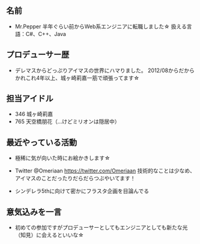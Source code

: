 ## 名前

- Mr.Pepper
半年ぐらい前からWeb系エンジニアに転職しました☆
扱える言語：C#、C++、Java

## プロデューサー歴

- デレマスからどっぷりアイマスの世界にハマりました。
2012/08からだからかれこれ4年以上、城ヶ崎莉嘉一筋で頑張ってます☆

## 担当アイドル

- 346 城ヶ崎莉嘉
- 765 天空橋朋花（…けどミリオンは隠居中）

## 最近やっている活動

- 極稀に気が向いた時にお絵かきします☆
- Twitter
@Omeriaan
https://twitter.com/Omeriaan
技術的なことは少なめ、アイマスのことだったりだらだらつぶやいてます！

- シンデレラ5thに向けて密かにフラスタ企画を目論んでる

## 意気込みを一言

- 初めての参加ですがプロデューサーとしてもエンジニアとしても新たな光（知見）に会えるといいな☆
